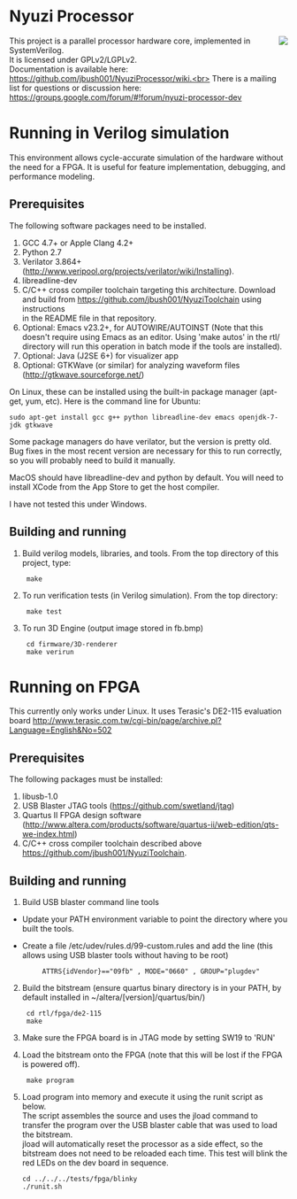# Nyuzi Processor

<img align="right" src="https://github.com/jbush001/NyuziProcessor/wiki/teapot-icon.png">

This project is a parallel processor hardware core, implemented in SystemVerilog.<br>
It is licensed under GPLv2/LGPLv2. <br>
Documentation is available here: https://github.com/jbush001/NyuziProcessor/wiki.<br>
There is a mailing list for questions or discussion here: 
https://groups.google.com/forum/#!forum/nyuzi-processor-dev

# Running in Verilog simulation

This environment allows cycle-accurate simulation of the hardware without the 
need for a FPGA. It is useful for feature implementation, debugging, and 
performance modeling.

## Prerequisites

The following software packages need to be installed. 

1. GCC 4.7+ or Apple Clang 4.2+
2. Python 2.7
3. Verilator 3.864+ (http://www.veripool.org/projects/verilator/wiki/Installing).  
4. libreadline-dev
5. C/C++ cross compiler toolchain targeting this architecture. Download and 
   build from https://github.com/jbush001/NyuziToolchain using instructions  
   in the README file in that repository.
6. Optional: Emacs v23.2+, for AUTOWIRE/AUTOINST (Note that this doesn't 
   require using Emacs as an editor. Using 'make autos' in the rtl/ 
   directory will run this operation in batch mode if the tools are installed).
7. Optional: Java (J2SE 6+) for visualizer app 
8. Optional: GTKWave (or similar) for analyzing waveform files 
   (http://gtkwave.sourceforge.net/)

On Linux, these can be installed using the built-in package manager (apt-get, yum, etc). 
Here is the command line for Ubuntu:

    sudo apt-get install gcc g++ python libreadline-dev emacs openjdk-7-jdk gtkwave

Some package managers do have verilator, but the version is pretty old. Bug fixes in the most recent 
version are necessary for this to run correctly, so you will probably need to build it manually. 

MacOS should have libreadline-dev and python by default. You will need to install XCode from the App 
Store to get the host compiler.

I have not tested this under Windows.

## Building and running

1. Build verilog models, libraries, and tools. From the top directory of this 
project, type:

        make

2. To run verification tests (in Verilog simulation). From the top directory: 

        make test

3. To run 3D Engine (output image stored in fb.bmp)

        cd firmware/3D-renderer
        make verirun

# Running on FPGA

This currently only works under Linux.  It uses Terasic's DE2-115 evaluation 
board http://www.terasic.com.tw/cgi-bin/page/archive.pl?Language=English&No=502

## Prerequisites
The following packages must be installed:

1. libusb-1.0
2. USB Blaster JTAG tools (https://github.com/swetland/jtag)
3. Quartus II FPGA design software 
   (http://www.altera.com/products/software/quartus-ii/web-edition/qts-we-index.html)
4. C/C++ cross compiler toolchain described above https://github.com/jbush001/NyuziToolchain.

## Building and running
1. Build USB blaster command line tools
 * Update your PATH environment variable to point the directory where you built 
   the tools.  
 * Create a file /etc/udev/rules.d/99-custom.rules and add the line (this allows using 
   USB blaster tools without having to be root) 

            ATTRS{idVendor}=="09fb" , MODE="0660" , GROUP="plugdev" 

2. Build the bitstream (ensure quartus binary directory is in your PATH, by 
   default installed in ~/altera/[version]/quartus/bin/)

        cd rtl/fpga/de2-115
        make

3. Make sure the FPGA board is in JTAG mode by setting SW19 to 'RUN'
4. Load the bitstream onto the FPGA (note that this will be lost if the FPGA 
    is powered off).

        make program 

5.  Load program into memory and execute it using the runit script as below.   
    The script assembles the source and uses the jload command to transfer 
    the program over the USB blaster cable that was used to load the bitstream.  
    jload will automatically reset the processor as a side effect, so the 
    bitstream does not need to be reloaded each time. This test will blink the 
    red LEDs on the dev board in sequence.

        cd ../../../tests/fpga/blinky
        ./runit.sh

